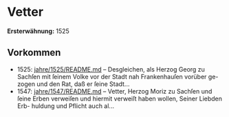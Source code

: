 # Vetter

**Ersterwähnung:** 1525

## Vorkommen
- 1525: [jahre/1525/README.md](../jahre/1525/README.md) – Desgleichen, als Herzog Georg zu Sachſen mit ſeinem
Volke vor der Stadt nah Frankenhauſen vorüber ge-
zogen und den Rat, daß er ſeine Stadt...
- 1547: [jahre/1547/README.md](../jahre/1547/README.md) – Vetter,
Herzog Moriz zu Sachſen und ſeine Erben verweiſen
und hiermit verweiſt haben wollen, Seiner Liebden Erb-
huldung und Pflicht auch al...
